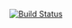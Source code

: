 [![Build Status](https://travis-ci.org/atts-group/atts.svg?branch=master)](https://travis-ci.org/atts-group/atts)
